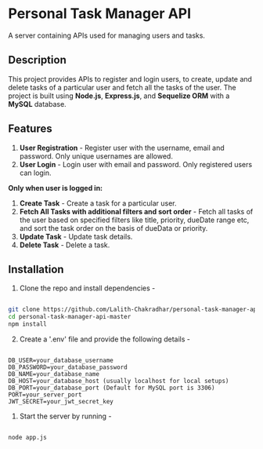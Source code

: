 # Personal Task Manager API

A server containing APIs used for managing users and tasks.

## Description

This project provides APIs to register and login users, to create, update and delete tasks of a particular user and fetch all the tasks of the user. The project is built using **Node.js**, **Express.js**, and **Sequelize ORM** with a **MySQL** database.

## Features

1. **User Registration** - Register user with the username, email and password. Only unique usernames are allowed.
2. **User Login** - Login user with email and password. Only registered users can login.
   
**Only when user is logged in:**
1. **Create Task** - Create a task for a particular user.
2. **Fetch All Tasks with additional filters and sort order** - Fetch all tasks of the user based on specified filters like title, priority, dueDate range etc, and sort the task order on the basis of dueData or priority. 
3. **Update Task** - Update task details.
4. **Delete Task** - Delete a task.

## Installation

1. Clone the repo and install dependencies -

```bash

git clone https://github.com/Lalith-Chakradhar/personal-task-manager-api-master.git
cd personal-task-manager-api-master
npm install

```

2. Create a '.env' file and provide the following details -

```.env

DB_USER=your_database_username
DB_PASSWORD=your_database_password
DB_NAME=your_database_name
DB_HOST=your_database_host (usually localhost for local setups)
DB_PORT=your_database_port (Default for MySQL port is 3306)
PORT=your_server_port
JWT_SECRET=your_jwt_secret_key

```

1. Start the server by running - 
   
```bash

node app.js

```